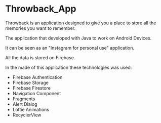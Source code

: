 # Throwback_App
 Throwback is an application designed to give you a place to store all the memories you want to remember.

 The application that developed with Java to work on Android Devices.

 It can be seen as an "Instagram for personal use" application.

 All the data is stored on Firebase.

In the made of this application these technologies was used:
- Firebase Authentication
- Firebase Storage
- Firebase Firestore
- Navigation Component
- Fragments
- Alert Dialog
- Lottie Animations
- RecyclerView  
